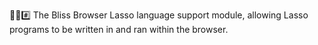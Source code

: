 🌳️🌐️#️⃣️ The Bliss Browser Lasso language support module, allowing Lasso programs to be written in and ran within the browser.
